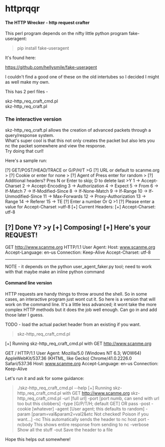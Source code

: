 # httprqqr
#### The HTTP Wrecker - http request crafter ####
This perl program depends on the nifty little python program fake-useragent:
>pip install fake-useragent

It's found here: 
  
  https://github.com/hellysmile/fake-useragent


I couldn't find a good one of these on the old intertubes so I decided I might as well make my own.  

This has 2 perl files - 

  skz-http_req_craft_cmd.pl  
  skz-http_req_craft.pl

### The interactive version ###

skz-http_req_craft.pl allows the creation of advanced packets through a query/response system.  
What's super cool is that this not only creates the packet but also lets you nc the packet somewhere and view the response.  
Try doing that curl!

Here's a sample run:

  [?] GET/POST/HEAD/TRACE or G/P/H/T >G
  [?] URL or default to scanme.org >
  [?] Cookie or enter for none >
  [?] Agent of Press enter for random >
  [?] Additional headers? Pres N or Enter to skip; D to delete last >Y
    1 -> Accept-Charset
     2 -> Accept-Encoding
     3 -> Authorization
     4 -> Expect
     5 -> From
     6 -> If-Match
     7 -> If-Modified-Since
     8 -> If-None-Match
     9 -> If-Range
     10 -> If-Unmodified-Since
     11 -> Max-Forwards
     12 -> Proxy-Authorization
     13 -> Range
     14 -> Referer
     15 -> TE
  [?] Enter a number Or Q >1
  [?] Please enter a value for Accept-Charset >utf-8
  [+] Current Headers:
  [+] Accept-Charset: utf-8
  
  [?] Done Y? >y
  [+] Composing!
  [+] Here's your REQUEST!
  -------------------------------------------------
  GET http://www.scanme.org HTTP/1.1
  User Agent: 
  Host: www.scanme.org
  Accept-Language: en-us
  Connection: Keep-Alive
  Accept-Charset: utf-8
  
  
  -------------------------------------------------
NOTE - it depends on the python user_agent_faker.py tool; need to work with that maybe make an inline python command 

#### Command line version ####
HTTP requests are handy things to throw around the shell.  So in some cases, an interactive program just wont cut it. 
So here is a version that will work on the command line.  It's a little less advanced; it wont take the more complex HTTP methods
but it does the job well enough.  Can go in and add those later I guess. 

TODO -  load the actual packet header from an existing if you want.  

> skz-http_req_craft_cmd.pl 

  [+] Running skz-http_req_craft_cmd.pl with GET http://www.scanme.org
  
  GET / HTTP/1.1
  User Agent: Mozilla/5.0 (Windows NT 6.3; WOW64) AppleWebKit/537.36 (KHTML, like Gecko) Chrome/41.0.2226.0 Safari/537.36
  Host: www.scanme.org
  Accept-Language: en-us
  Connection: Keep-Alive

Let's run it and ask for some guidance:

> ./skz-http_req_craft_cmd.pl --help
  [+] Running skz-http_req_craft_cmd.pl with GET http://www.scanme.org
	  skz-http_req_craft_cmd.pl
  		-url   		[full url] 
  		-port  		[port numb, can send with url too but this clobbers] 
  		-type  		[G/P/T/H; default GET]  OR pass -post 
  		-cookie		[whatever]
  		-agent 		[User agent; this defaults to random]
  		-param		[param=val&param2=val2&etc Not checked! Poison if you want...]
  		-nc   	  This automatically sends the header to nc host port
  		-ncbody	  This shows entire response from sending to nc
  		-verbose	Show all the stuff
  		-out	    Save the header to a file

Hope this helps out somewhere!


